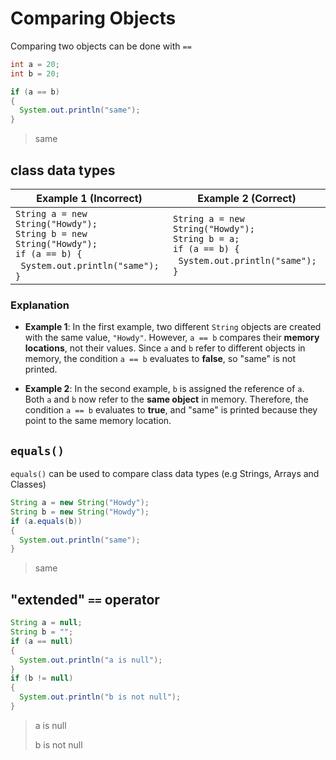 # Comparing Objects

Comparing two objects can be done with `==`

```java
int a = 20;
int b = 20;

if (a == b)
{
  System.out.println("same");
}
```

> same

## class data types

| Example 1 (Incorrect)                                                                                | Example 2 (Correct)                                                                                  |
|------------------------------------------------------------------------------------------------------|------------------------------------------------------------------------------------------------------|
| `String a = new String("Howdy");`<br />`String b = new String("Howdy");`<br />`if (a == b) {`<br />&nbsp;&nbsp;`System.out.println("same");`<br />`}` | `String a = new String("Howdy");`<br />`String b = a;`<br />`if (a == b) {`<br />&nbsp;&nbsp;`System.out.println("same");`<br />`}` |

### Explanation

- **Example 1**:
  In the first example, two different `String` objects are created with the same value, `"Howdy"`. However, `a == b` compares their **memory locations**, not their values. Since `a` and `b` refer to different objects in memory, the condition `a == b` evaluates to **false**, so "same" is not printed.

- **Example 2**:
  In the second example, `b` is assigned the reference of `a`. Both `a` and `b` now refer to the **same object** in memory. Therefore, the condition `a == b` evaluates to **true**, and "same" is printed because they point to the same memory location.

## `equals()`

`equals()` can be used to compare class data types (e.g Strings, Arrays and Classes)

```java
String a = new String("Howdy");
String b = new String("Howdy");
if (a.equals(b))
{
  System.out.println("same");
}
```

> same

## "extended" `==` operator

```java
String a = null;
String b = "";
if (a == null)
{
  System.out.println("a is null");
}
if (b != null)
{
  System.out.println("b is not null");
}
```

> a is null
>
> b is not null
